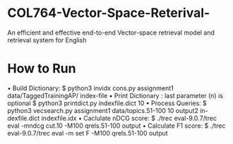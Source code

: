 # COL764-Vector-Space-Reterival-
An efficient and effective end-to-end Vector-space retrieval model and retrieval system for English
# How to Run
• Build Dictionary:
$ python3 invidx cons.py assignment1 data/TaggedTrainingAP/ index-file
• Print Dictionary : last parameter (n) is optional
$ python3 printdict.py indexfile.dict 10
• Process Queries:
$ python3 vecsearch.py assignment1 data/topics.51-100 10 output2 in-
dexfile.dict indexfile.idx
• Caclulate nDCG score:
$ ./trec eval-9.0.7/trec eval -mndcg cut.10 -M100 qrels.51-100 output
• Calculate F1 score:
$ ./trec eval-9.0.7/trec eval -m set F -M100 qrels.51-100 output
